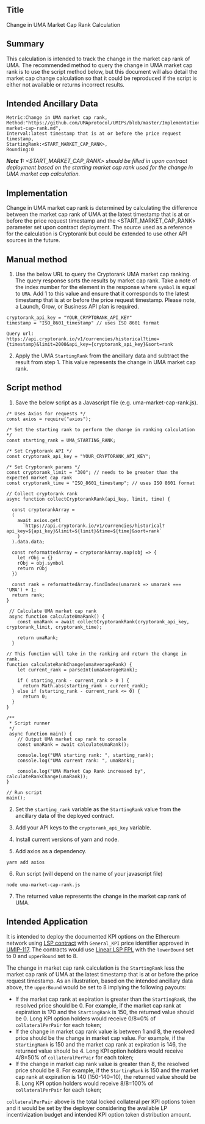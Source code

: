 ## Title

Change in UMA Market Cap Rank Calculation

## Summary

This calculation is intended to track the change in the market cap rank of UMA. The recommended method to query the change in UMA market cap rank is to use the script method below, but this document will also detail the market cap change calculation so that it could be reproduced if the script is either not available or returns incorrect results.

## Intended Ancillary Data

```
Metric:Change in UMA market cap rank,
Method:"https://github.com/UMAprotocol/UMIPs/blob/master/Implementations/uma-market-cap-rank.md",
Interval:latest timestamp that is at or before the price request timestamp,
StartingRank:<START_MARKET_CAP_RANK>,
Rounding:0
```

***Note 1:** <START_MARKET_CAP_RANK> should be filled in upon contract deployment based on the starting market cap rank used for the change in UMA market cap calculation.*

## Implementation

Change in UMA market cap rank is determined by calculating the difference between the market cap rank of UMA at the latest timestamp that is at or before the price request timestamp and the <START_MARKET_CAP_RANK> parameter set upon contract deployment. The source used as a reference for the calculation is Cryptorank but could be extended to use other API sources in the future.

## Manual method

1. Use the below URL to query the Cryptorank UMA market cap ranking. The query response sorts the results by market cap rank. Take a note of the index number for the element in the response where `symbol` is equal to `UMA`. Add 1 to this value and ensure that it corresponds to the latest timestamp that is at or before the price request timestamp. Please note, a Launch, Grow, or Business API plan is required. 

```
cryptorank_api_key = "YOUR_CRYPTORANK_API_KEY"
timestamp = "ISO_8601_timestamp" // uses ISO 8601 format

Query url:
https://api.cryptorank.io/v1/currencies/historical?time={timestamp}&limit=2000&api_key={cryptorank_api_key}&sort=rank
```

2. Apply the UMA `StartingRank` from the ancillary data and subtract the result from step 1. This value represents the change in UMA market cap rank.

## Script method

1. Save the below script as a Javascript file (e.g. uma-market-cap-rank.js).

```
/* Uses Axios for requests */
const axios = require("axios");

/* Set the starting rank to perform the change in ranking calculation */
const starting_rank = UMA_STARTING_RANK;

/* Set Cryptorank API */
const cryptorank_api_key = "YOUR_CRYPTORANK_API_KEY";

/* Set Cryptorank params */
const cryptorank_limit = "300"; // needs to be greater than the expected market cap rank
const cryptorank_time = "ISO_8601_timestamp"; // uses ISO 8601 format

// Collect cryptorank rank
async function collectCryptorankRank(api_key, limit, time) {

  const cryptorankArray = 
  (
    await axios.get(
      `https://api.cryptorank.io/v1/currencies/historical?api_key=${api_key}&limit=${limit}&time=${time}&sort=rank`
    )
  ).data.data;
  
  const reformattedArray = cryptorankArray.map(obj => {
    let rObj = {}
    rObj = obj.symbol
    return rObj
  })

  const rank = reformattedArray.findIndex(umarank => umarank === 'UMA') + 1;
  return rank;
}

 // Calculate UMA market cap rank
 async function calculateUmaRank() {
    const umaRank = await collectCryptorankRank(cryptorank_api_key, cryptorank_limit, cryptorank_time);
    
    return umaRank;
  }

// This function will take in the ranking and return the change in rank.
function calculateRankChange(umaAverageRank) {
    let current_rank = parseInt(umaAverageRank);

    if ( starting_rank - current_rank > 0 ) {
      return Math.abs(starting_rank - current_rank);
  } else if (starting_rank - current_rank <= 0) {
      return 0;
  }   
}

/**
 * Script runner
 */
 async function main() {
    // Output UMA market cap rank to console
    const umaRank = await calculateUmaRank();

    console.log("UMA starting rank: ", starting_rank);
    console.log("UMA current rank: ", umaRank);

    console.log("UMA Market Cap Rank increased by", calculateRankChange(umaRank));
}

// Run script
main();
```

2. Set the `starting_rank` variable as the `StartingRank` value from the ancillary data of the deployed contract.

3. Add your API keys to the `cryptorank_api_key` variable.

4. Install current versions of yarn and node.

5. Add axios as a dependency.

```
yarn add axios
```

6. Run script (will depend on the name of your javascript file)
```
node uma-market-cap-rank.js
```

7. The returned value represents the change in the market cap rank of UMA.

## Intended Application

It is intended to deploy the documented KPI options on the Ethereum network using [LSP contract](https://github.com/UMAprotocol/protocol/blob/master/packages/core/contracts/financial-templates/long-short-pair/LongShortPair.sol) with `General_KPI` price identifier approved in [UMIP-117](https://github.com/UMAprotocol/UMIPs/blob/master/UMIPs/umip-117.md). The contracts would use [Linear LSP FPL](https://github.com/UMAprotocol/protocol/blob/master/packages/core/contracts/financial-templates/common/financial-product-libraries/long-short-pair-libraries/LinearLongShortPairFinancialProductLibrary.sol) with the `lowerBound` set to 0 and `upperBound` set to 8.

The change in market cap rank calculation is the `StartingRank` less the market cap rank of UMA at the latest timestamp that is at or before the price request timestamp. As an illustration, based on the intended ancillary data above, the `upperBound` would be set to 8 implying the following payouts:
* If the market cap rank at expiration is greater than the `StartingRank`, the resolved price should be 0. For example, if the market cap rank at expiration is 170 and the `StartingRank` is 150, the returned value should be 0. Long KPI option holders would receive 0/8=0% of `collateralPerPair` for each token;
* If the change in market cap rank value is between 1 and 8, the resolved price should be the change in market cap value. For example, if the `StartingRank` is 150 and the market cap rank at expiration is 146, the returned value should be 4. Long KPI option holders would receive 4/8=50% of `collateralPerPair` for each token;
* If the change in market cap rank value is greater than 8, the resolved price should be 8. For example, if the `StartingRank` is 150 and the market cap rank at expiration is 140 (150-140=10), the returned value should be 8. Long KPI option holders would receive 8/8=100% of `collateralPerPair` for each token;

`collateralPerPair` above is the total locked collateral per KPI options token and it would be set by the deployer considering the available LP incentivization budget and intended KPI option token distribution amount.